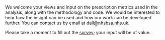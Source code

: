 We welcome your views and input on the prescription metrics used in the analysis, along with the methodology and code. We would be interested to hear how the insight can be used and how our work can be developed further. You can contact us by email at [dall@nhsbsa.nhs.uk](mailto:dall@nhsbsa.nhs.uk).

Please take a moment to fill out the [survey](https://online1.snapsurveys.com/bsareport?rpt=5); your input will be of value.

